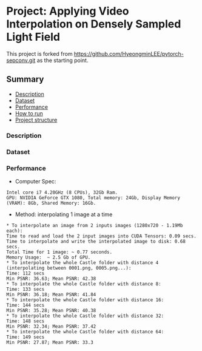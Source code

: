 # Project: Applying Video Interpolation on Densely Sampled Light Field  
This project is forked from https://github.com/HyeongminLEE/pytorch-sepconv.git as the starting point.

## Summary
* [Description](#Description)
* [Dataset](#Dataset)
* [Performance](#Performance)
* [How to run](#How-to-run)
* [Project structure](#Project-structure)

### Description

### Dataset

### Performance
* Computer Spec:  
```
Intel core i7 4.20GHz (8 CPUs), 32Gb Ram.  
GPU: NVIDIA GeForce GTX 1080, Total memory: 24Gb, Display Memory (VRAM): 8Gb, Shared Memory: 16Gb.  
```

* Method: interpolating 1 image at a time
```
* To interpolate an image from 2 inputs images (1280x720 - 1.19Mb each):  
Time to read and load the 2 input images into CUDA Tensors: 0.09 secs.
Time to interpolate and write the interpolated image to disk: 0.68 secs.
Total Time for 1 image: ~ 0.77 seconds.  
Memory Usage:  ~ 2.5 Gb of GPU.
* To interpolate the whole Castle folder with distance 4 (interpolating between 0001.png, 0005.png...):  
Time: 112 secs
Min PSNR: 36.63; Mean PSNR: 42.38  
* To interpolate the whole Castle folder with distance 8:  
Time: 133 secs  
Min PSNR: 36.18; Mean PSNR: 41.84  
* To interpolate the whole Castle folder with distance 16:  
Time: 144 secs 
Min PSNR: 35.28; Mean PSNR: 40.38
* To interpolate the whole Castle folder with distance 32:  
Time: 148 secs
Min PSNR: 32.34; Mean PSNR: 37.42 
* To interpolate the whole Castle folder with distance 64:  
Time: 149 secs
Min PSNR: 27.87; Mean PSNR: 33.3
```
